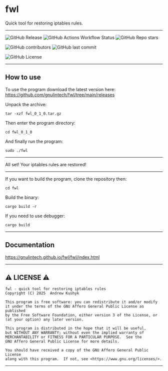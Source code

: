 # fwl

Quick tool for restoring iptables rules.

---

![GitHub Release](https://img.shields.io/github/v/release/gnulintech/fwl?style=flat-square&logo=github)
![GitHub Actions Workflow Status](https://img.shields.io/github/actions/workflow/status/gnulintech/fwl/rust.yml?style=flat-square&logo=github)
![GitHub Repo stars](https://img.shields.io/github/stars/gnulintech/fwl?style=flat-square&logo=github)

![GitHub contributors](https://img.shields.io/github/contributors/gnulintech/fwl?style=flat-square&logo=github) ![GitHub last commit](https://img.shields.io/github/last-commit/gnulintech/fwl?style=flat-square&logo=github)

![GitHub License](https://img.shields.io/github/license/gnulintech/fwl?style=flat-square&logo=github)

---

## How to use

To use the program download the latest version here: https://github.com/gnulintech/fwl/tree/main/releases

Unpack the archive:
```
tar -xzf fwl_0_1_0.tar.gz
```
Then enter the program directory:
```
cd fwl_0_1_0
```
And finally run the program:
```
sudo ./fwl
```

---

All set! Your iptables rules are restored!

---

If you want to build the program, clone the repository then:
```
cd fwl
```
Build the binary:
```
cargo build -r
```
If you need to use debugger:
```
cargo build
```

---

## Documentation
https://gnulintech.github.io/fwl/fwl/index.html

---

## ⚠️ LICENSE ⚠️

    fwl - quick tool for restoring iptables rules
    Copyright (C) 2025  Andrew Kushyk
    
    This program is free software: you can redistribute it and/or modify
    it under the terms of the GNU Affero General Public License as published
    by the Free Software Foundation, either version 3 of the License, or
    (at your option) any later version.
    
    This program is distributed in the hope that it will be useful,
    but WITHOUT ANY WARRANTY; without even the implied warranty of
    MERCHANTABILITY or FITNESS FOR A PARTICULAR PURPOSE.  See the
    GNU Affero General Public License for more details.
    
    You should have received a copy of the GNU Affero General Public License
    along with this program.  If not, see <https://www.gnu.org/licenses/>.

---
